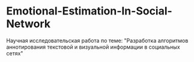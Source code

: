 # Emotional-Estimation-In-Social-Network
Научная исследовательская работа по теме: "Разработка алгоритмов аннотирования текстовой и визуальной информации в социальных сетях"
